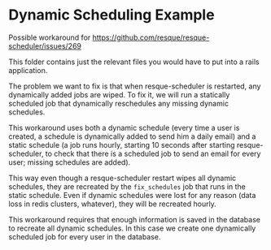 Dynamic Scheduling Example
==========================

Possible workaround for
https://github.com/resque/resque-scheduler/issues/269

This folder contains just the relevant files you would have to put into
a rails application.

The problem we want to fix is that when resque-scheduler is restarted,
any dynamically added jobs are wiped. To fix it, we will run a
statically scheduled job that dynamically reschedules any missing
dynamic schedules.

This workaround uses both a dynamic schedule (every time a user is
created, a schedule is dynamically added to send him a daily email) and
a static schedule (a job runs hourly, starting 10 seconds after starting
resque-scheduler, to check that there is a scheduled job to send an
email for every user; missing schedules are added).

This way even though a resque-scheduler restart wipes all dynamic
schedules, they are recreated by the `fix_schedules` job that runs in
the static schedule.  Even if dynamic schedules were lost for any reason
(data loss in redis clusters, whatever), they will be recreated hourly.

This workaround requires that enough information is saved in the
database to recreate all dynamic schedules. In this case we create one
dynamically scheduled job for every user in the database.
